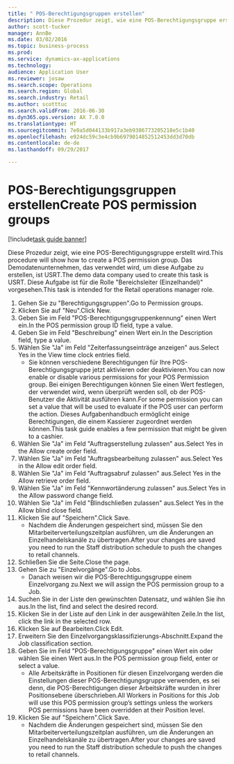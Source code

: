 ```yaml
--- 
title: " POS-Berechtigungsgruppen erstellen"
description: Diese Prozedur zeigt, wie eine POS-Berechtigungsgruppe erstellt wird.
author: scott-tucker
manager: AnnBe
ms.date: 03/02/2016
ms.topic: business-process
ms.prod: 
ms.service: dynamics-ax-applications
ms.technology: 
audience: Application User
ms.reviewer: josaw
ms.search.scope: Operations
ms.search.region: Global
ms.search.industry: Retail
ms.author: scotttuc
ms.search.validFrom: 2016-06-30
ms.dyn365.ops.version: AX 7.0.0
ms.translationtype: HT
ms.sourcegitcommit: 7e0a5d044133b917a3eb9386773205218e5c1b40
ms.openlocfilehash: e924dc59c3e4cb9b6979014852512453dd3d70db
ms.contentlocale: de-de
ms.lasthandoff: 09/29/2017

---
```

# <a name="create-pos-permission-groups"></a><span data-ttu-id="d2ef6-103"> POS-Berechtigungsgruppen erstellen</span><span class="sxs-lookup"><span data-stu-id="d2ef6-103">Create POS permission groups</span></span>

[!include[task guide banner](../includes/task-guide-banner.md)]

<span data-ttu-id="d2ef6-104">Diese Prozedur zeigt, wie eine POS-Berechtigungsgruppe erstellt wird.</span><span class="sxs-lookup"><span data-stu-id="d2ef6-104">This procedure will show how to create a POS permission group.</span></span> <span data-ttu-id="d2ef6-105">Das Demodatenunternehmen, das verwendet wird, um diese Aufgabe zu erstellen, ist USRT.</span><span class="sxs-lookup"><span data-stu-id="d2ef6-105">The demo data company used to create this task is USRT.</span></span> <span data-ttu-id="d2ef6-106">Diese Aufgabe ist für die Rolle "Bereichsleiter (Einzelhandel)" vorgesehen.</span><span class="sxs-lookup"><span data-stu-id="d2ef6-106">This task is intended for the Retail operations manager role.</span></span>

1. <span data-ttu-id="d2ef6-107">Gehen Sie zu "Berechtigungsgruppen".</span><span class="sxs-lookup"><span data-stu-id="d2ef6-107">Go to Permission groups.</span></span>
2. <span data-ttu-id="d2ef6-108">Klicken Sie auf "Neu".</span><span class="sxs-lookup"><span data-stu-id="d2ef6-108">Click New.</span></span>
3. <span data-ttu-id="d2ef6-109">Geben Sie im Feld "POS-Berechtigungsgruppenkennung" einen Wert ein.</span><span class="sxs-lookup"><span data-stu-id="d2ef6-109">In the POS permission group ID field, type a value.</span></span>
4. <span data-ttu-id="d2ef6-110">Geben Sie im Feld "Beschreibung" einen Wert ein.</span><span class="sxs-lookup"><span data-stu-id="d2ef6-110">In the Description field, type a value.</span></span>
5. <span data-ttu-id="d2ef6-111">Wählen Sie "Ja" im Feld "Zeiterfassungseinträge anzeigen" aus.</span><span class="sxs-lookup"><span data-stu-id="d2ef6-111">Select Yes in the View time clock entries field.</span></span>
    * <span data-ttu-id="d2ef6-112">Sie können verschiedene Berechtigungen für Ihre POS-Berechtigungsgruppe jetzt aktivieren oder deaktivieren.</span><span class="sxs-lookup"><span data-stu-id="d2ef6-112">You can now enable or disable various permissions for your POS Permission group.</span></span> <span data-ttu-id="d2ef6-113">Bei einigen Berechtigungen können Sie einen Wert festlegen, der verwendet wird, wenn überprüft werden soll, ob der POS-Benutzer die Aktivität ausführen kann.</span><span class="sxs-lookup"><span data-stu-id="d2ef6-113">For some permission you can set a value that will be used to evaluate if the POS user can perform the action.</span></span>  <span data-ttu-id="d2ef6-114">Dieses Aufgabenhandbuch ermöglicht einige Berechtigungen, die einem Kassierer zugeordnet werden können.</span><span class="sxs-lookup"><span data-stu-id="d2ef6-114">This task guide enables a few permission that might be given to a cashier.</span></span>  
6. <span data-ttu-id="d2ef6-115">Wählen Sie "Ja" im Feld "Auftragserstellung zulassen" aus.</span><span class="sxs-lookup"><span data-stu-id="d2ef6-115">Select Yes in the Allow create order field.</span></span>
7. <span data-ttu-id="d2ef6-116">Wählen Sie "Ja" im Feld "Auftragsbearbeitung zulassen" aus.</span><span class="sxs-lookup"><span data-stu-id="d2ef6-116">Select Yes in the Allow edit order field.</span></span>
8. <span data-ttu-id="d2ef6-117">Wählen Sie "Ja" im Feld "Auftragsabruf zulassen" aus.</span><span class="sxs-lookup"><span data-stu-id="d2ef6-117">Select Yes in the Allow retrieve order field.</span></span>
9. <span data-ttu-id="d2ef6-118">Wählen Sie "Ja" im Feld "Kennwortänderung zulassen" aus.</span><span class="sxs-lookup"><span data-stu-id="d2ef6-118">Select Yes in the Allow password change field.</span></span>
10. <span data-ttu-id="d2ef6-119">Wählen Sie "Ja" im Feld "Blindschließen zulassen" aus.</span><span class="sxs-lookup"><span data-stu-id="d2ef6-119">Select Yes in the Allow blind close field.</span></span>
11. <span data-ttu-id="d2ef6-120">Klicken Sie auf "Speichern".</span><span class="sxs-lookup"><span data-stu-id="d2ef6-120">Click Save.</span></span>
    * <span data-ttu-id="d2ef6-121">Nachdem die Änderungen gespeichert sind, müssen Sie den Mitarbeiterverteilungszeitplan ausführen, um die Änderungen an Einzelhandelskanäle zu übertragen.</span><span class="sxs-lookup"><span data-stu-id="d2ef6-121">After your changes are saved you need to run the Staff distribution schedule to push the changes to retail channels.</span></span>  
12. <span data-ttu-id="d2ef6-122">Schließen Sie die Seite.</span><span class="sxs-lookup"><span data-stu-id="d2ef6-122">Close the page.</span></span>
13. <span data-ttu-id="d2ef6-123">Gehen Sie zu "Einzelvorgänge".</span><span class="sxs-lookup"><span data-stu-id="d2ef6-123">Go to Jobs.</span></span>
    * <span data-ttu-id="d2ef6-124">Danach weisen wir die POS-Berechtigungsgruppe einem Einzelvorgang zu.</span><span class="sxs-lookup"><span data-stu-id="d2ef6-124">Next we will assign the POS permission group to a Job.</span></span>  
14. <span data-ttu-id="d2ef6-125">Suchen Sie in der Liste den gewünschten Datensatz, und wählen Sie ihn aus.</span><span class="sxs-lookup"><span data-stu-id="d2ef6-125">In the list, find and select the desired record.</span></span>
15. <span data-ttu-id="d2ef6-126">Klicken Sie in der Liste auf den Link in der ausgewählten Zeile.</span><span class="sxs-lookup"><span data-stu-id="d2ef6-126">In the list, click the link in the selected row.</span></span>
16. <span data-ttu-id="d2ef6-127">Klicken Sie auf Bearbeiten.</span><span class="sxs-lookup"><span data-stu-id="d2ef6-127">Click Edit.</span></span>
17. <span data-ttu-id="d2ef6-128">Erweitern Sie den Einzelvorgangsklassifizierungs-Abschnitt.</span><span class="sxs-lookup"><span data-stu-id="d2ef6-128">Expand the Job classification section.</span></span>
18. <span data-ttu-id="d2ef6-129">Geben Sie im Feld "POS-Berechtigungsgruppe" einen Wert ein oder wählen Sie einen Wert aus.</span><span class="sxs-lookup"><span data-stu-id="d2ef6-129">In the POS permission group field, enter or select a value.</span></span>
    * <span data-ttu-id="d2ef6-130">Alle Arbeitskräfte in Positionen für diesen Einzelvorgang werden die Einstellungen dieser POS-Berechtigungsgruppe verwenden, es sei denn, die POS-Berechtigungen dieser Arbeitskräfte wurden in ihrer Positionsebene überschrieben.</span><span class="sxs-lookup"><span data-stu-id="d2ef6-130">All Workers in Positions for this Job will use this POS permission group’s settings unless the workers POS permissions have been overridden at their Position level.</span></span>  
19. <span data-ttu-id="d2ef6-131">Klicken Sie auf "Speichern".</span><span class="sxs-lookup"><span data-stu-id="d2ef6-131">Click Save.</span></span>
    * <span data-ttu-id="d2ef6-132">Nachdem die Änderungen gespeichert sind, müssen Sie den Mitarbeiterverteilungszeitplan ausführen, um die Änderungen an Einzelhandelskanäle zu übertragen.</span><span class="sxs-lookup"><span data-stu-id="d2ef6-132">After your changes are saved you need to run the Staff distribution schedule to push the changes to retail channels.</span></span>  


